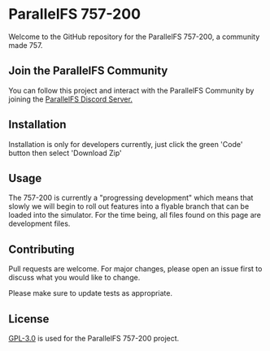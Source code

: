 # ParallelFS 757-200

Welcome to the GitHub repository for the ParallelFS 757-200, a community made 757.

## Join the ParallelFS Community
You can follow this project and interact with the ParallelFS Community by joining the [ParallelFS Discord Server.](https://discord.gg/nGANtxDqbk)

## Installation

Installation is only for developers currently, just click the green 'Code' button then select 'Download Zip'

## Usage

The 757-200 is currently a "progressing development" which means that slowly we will begin to roll out features into a flyable branch that can be loaded into the simulator. For the time being, all files found on this page are development files. 

## Contributing
Pull requests are welcome. For major changes, please open an issue first to discuss what you would like to change.

Please make sure to update tests as appropriate.

## License
[GPL-3.0](https://choosealicense.com/licenses/gpl-3.0/) is used for the ParallelFS 757-200 project. 

